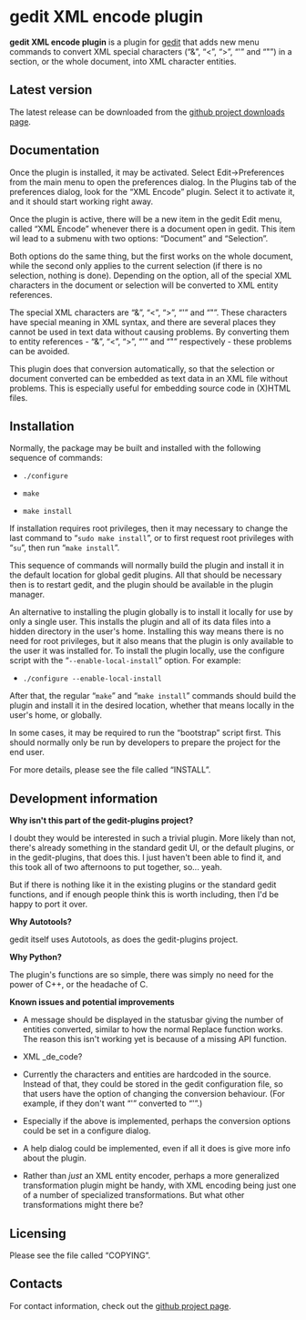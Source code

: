 gedit XML encode plugin
=======================



**gedit XML encode plugin** is a plugin for
[gedit](http://projects.gnome.org/gedit/) that adds new menu commands to convert
XML special characters (“&”, “<”, “>”, “'” and “"”) in a section, or the whole
document, into XML character entities.



Latest version
--------------

The latest release can be downloaded from the
[github project downloads page](https://github.com/DarkerStar/gedit-xml-encode/downloads).



Documentation
-------------

Once the plugin is installed, it may be activated. Select Edit->Preferences from
the main menu to open the preferences dialog. In the Plugins tab of the
preferences dialog, look for the “XML Encode” plugin. Select it to activate it,
and it should start working right away.

Once the plugin is active, there will be a new item in the gedit Edit menu,
called “XML Encode” whenever there is a document open in gedit. This item wil
lead to a submenu with two options: “Document” and “Selection”.

Both options do the same thing, but the first works on the whole document, while
the second only applies to the current selection (if there is no selection,
nothing is done). Depending on the option, all of the special XML characters in
the document or selection will be converted to XML entity references.

The special XML characters are “&”, “<”, “>”, “'” and “"”. These characters have
special meaning in XML syntax, and there are several places they cannot be used
in text data without causing problems. By converting them to entity references -
“&amp;”, “&lt;”, “&gt;”, “&apos;” and “&quot;” respectively - these problems can
be avoided.

This plugin does that conversion automatically, so that the selection or
document converted can be embedded as text data in an XML file without problems.
This is especially useful for embedding source code in (X)HTML files.



Installation
------------

Normally, the package may be built and installed with the following sequence of
commands:

*   `./configure`
    
*   `make`
    
*   `make install`

If installation requires root privileges, then it may necessary to change the
last command to “`sudo make install`”, or to first request root privileges with
“`su`”, then run “`make install`”.

This sequence of commands will normally build the plugin and install it in the
default location for global gedit plugins. All that should be necessary then is
to restart gedit, and the plugin should be available in the plugin manager.

An alternative to installing the plugin globally is to install it locally for
use by only a single user. This installs the plugin and all of its data files
into a hidden directory in the user's home. Installing this way means there is
no need for root privileges, but it also means that the plugin is only available
to the user it was installed for. To install the plugin locally, use the
configure script with the “`--enable-local-install`” option. For example:

*   `./configure --enable-local-install`

After that, the regular “`make`” and “`make install`” commands should build the
plugin and install it in the desired location, whether that means locally in
the user's home, or globally.

In some cases, it may be required to run the “bootstrap” script first. This
should normally only be run by developers to prepare the project for the end
user.

For more details, please see the file called “INSTALL”.



Development information
-----------------------

__Why isn't this part of the gedit-plugins project?__

I doubt they would be interested in such a trivial plugin. More likely than not,
there's already something in the standard gedit UI, or the default plugins, or
in the gedit-plugins, that does this. I just haven't been able to find it, and
this took all of two afternoons to put together, so... yeah.

But if there is nothing like it in the existing plugins or the standard gedit
functions, and if enough people think this is worth including, then I'd be happy
to port it over.

__Why Autotools?__

gedit itself uses Autotools, as does the gedit-plugins project.

__Why Python?__

The plugin's functions are so simple, there was simply no need for the
power of C++, or the headache of C.

__Known issues and potential improvements__
    
*   A message should be displayed in the statusbar giving the number of entities
    converted, similar to how the normal Replace function works. The reason this
    isn't working yet is because of a missing API function.
    
*   XML _de_code?
    
*   Currently the characters and entities are hardcoded in the source. Instead
    of that, they could be stored in the gedit configuration file, so that users
    have the option of changing the conversion behaviour. (For example, if they
    don't want “'” converted to “&apos;”.)
    
*   Especially if the above is implemented, perhaps the conversion options could
    be set in a configure dialog.
    
*   A help dialog could be implemented, even if all it does is give more info
    about the plugin.
    
*   Rather than _just_ an XML entity encoder, perhaps a more generalized
    transformation plugin might be handy, with XML encoding being just one of a
    number of specialized transformations. But what other transformations might
    there be?



Licensing
---------

Please see the file called “COPYING”.



Contacts
--------

For contact information, check out the
[github project page](https://github.com/DarkerStar/gedit-xml-encode).
